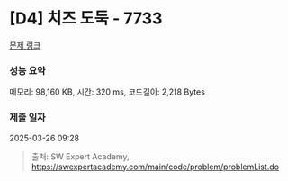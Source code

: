 # [D4] 치즈 도둑 - 7733 

[문제 링크](https://swexpertacademy.com/main/code/problem/problemDetail.do?contestProbId=AWrDOdQqRCUDFARG) 

### 성능 요약

메모리: 98,160 KB, 시간: 320 ms, 코드길이: 2,218 Bytes

### 제출 일자

2025-03-26 09:28



> 출처: SW Expert Academy, https://swexpertacademy.com/main/code/problem/problemList.do